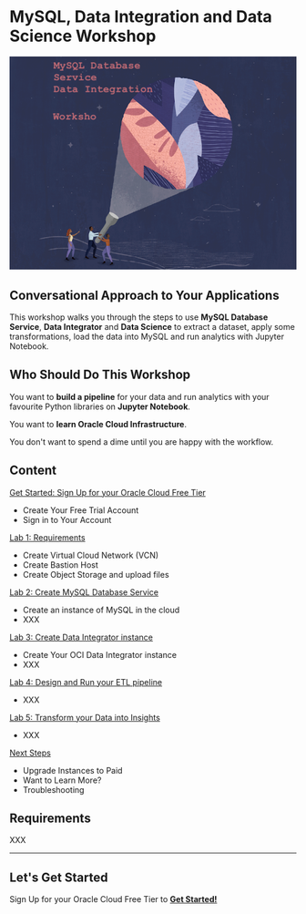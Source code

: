 # MySQL, Data Integration and Data Science Workshop

![Oracle Workshop](./images/banner.png)

## Conversational Approach to Your Applications

This workshop walks you through the steps to use **MySQL Database Service**, **Data Integrator** and **Data Science** to extract a dataset, apply some transformations, load the data into MySQL and run analytics with Jupyter Notebook.

## Who Should Do This Workshop

You want to **build a pipeline** for your data and run analytics with your favourite Python libraries on **Jupyter Notebook**.

You want to **learn Oracle Cloud Infrastructure**.

You don't want to spend a dime until you are happy with the workflow.

## Content

[Get Started: Sign Up for your Oracle Cloud Free Tier](lab0/README.md)

- Create Your Free Trial Account
- Sign in to Your Account

[Lab 1: Requirements](lab1/README.md)

- Create Virtual Cloud Network (VCN)
- Create Bastion Host
- Create Object Storage and upload files

[Lab 2: Create MySQL Database Service](lab2/README.md)

- Create an instance of MySQL in the cloud
- XXX

[Lab 3: Create Data Integrator instance](lab3/README.md)

- Create Your OCI Data Integrator instance
- XXX

[Lab 4: Design and Run your ETL pipeline](lab4/README.md)

- XXX

[Lab 5: Transform your Data into Insights](lab5/README.md)

- XXX

[Next Steps](next/README.md)

- Upgrade Instances to Paid
- Want to Learn More?
- Troubleshooting

## Requirements

XXX

---

## Let's Get Started

Sign Up for your Oracle Cloud Free Tier to [**Get Started!**](./lab0/README.md)